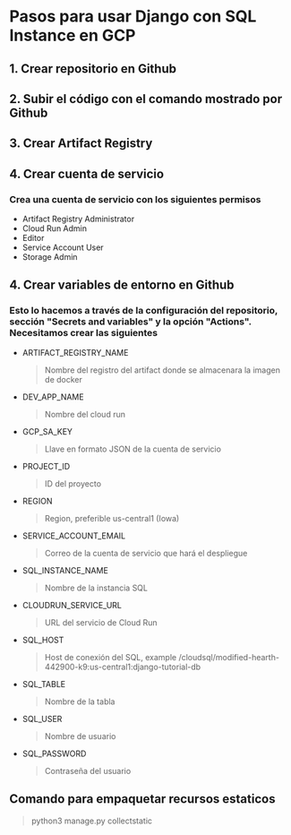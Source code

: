 # Pasos para usar Django con SQL Instance en GCP

## 1. Crear repositorio en Github

## 2. Subir el código con el comando mostrado por Github

## 3. Crear Artifact Registry

## 4. Crear cuenta de servicio

### Crea una cuenta de servicio con los siguientes permisos

- Artifact Registry Administrator
- Cloud Run Admin
- Editor
- Service Account User
- Storage Admin

## 4. Crear variables de entorno en Github

### Esto lo hacemos a través de la configuración del repositorio, sección "Secrets and variables" y la opción "Actions". Necesitamos crear las siguientes

- ARTIFACT_REGISTRY_NAME

  > Nombre del registro del artifact donde se almacenara la imagen de docker

- DEV_APP_NAME

  > Nombre del cloud run

- GCP_SA_KEY

  > Llave en formato JSON de la cuenta de servicio

- PROJECT_ID

  > ID del proyecto

- REGION

  > Region, preferible us-central1 (Iowa)

- SERVICE_ACCOUNT_EMAIL

  > Correo de la cuenta de servicio que hará el despliegue

- SQL_INSTANCE_NAME

  > Nombre de la instancia SQL

- CLOUDRUN_SERVICE_URL

  > URL del servicio de Cloud Run

- SQL_HOST

  > Host de conexión del SQL, example /cloudsql/modified-hearth-442900-k9:us-central1:django-tutorial-db

- SQL_TABLE

  > Nombre de la tabla

- SQL_USER

  > Nombre de usuario

- SQL_PASSWORD
  > Contraseña del usuario

## Comando para empaquetar recursos estaticos

> python3 manage.py collectstatic
